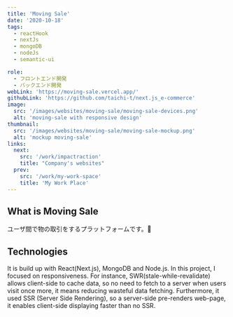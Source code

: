 ```yaml
---
title: 'Moving Sale'
date: '2020-10-18'
tags:
  - reactHook
  - nextJs
  - mongoDB
  - nodeJs
  - semantic-ui

role:
  - フロントエンド開発
  - バックエンド開発
webLink: 'https://moving-sale.vercel.app/'
githubLink: 'https://github.com/taichi-t/next.js_e-commerce'
image:
  src: '/images/websites/moving-sale/moving-sale-devices.png'
  alt: 'moving-sale with responsive design'
thumbnail:
  src: '/images/websites/moving-sale/moving-sale-mockup.png'
  alt: 'mockup moving-sale'
links:
  next:
    src: '/work/impactraction'
    title: "Company's websites"
  prev:
    src: '/work/my-work-space'
    title: 'My Work Place'
---
```


## What is Moving Sale

ユーザ間で物の取引をするプラットフォームです。👀

## Technologies

It is build up with React(Next.js), MongoDB and Node.js. In this project, I focused on responsiveness. For instance, SWR(stale-while-revalidate) allows client-side to cache data, so no need to fetch to a server when users visit once more, it means reducing wasteful data fetching. Furthermore, it used SSR (Server Side Rendering), so a server-side pre-renders web-page, it enables client-side displaying faster than no SSR.
